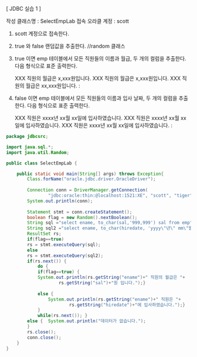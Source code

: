 [ JDBC 실습 1 ]

작성 클래스명 : SelectEmpLab
접속 오라클 계정 : scott

1. scott 계정으로 접속한다.

2. true 와 false 랜덤값을 추출한다. //random 클래스

3. true 이면
   emp 테이블에서 모든 직원들의 이름과 월급, 두 개의 컬럼을 추출한다.
   다음 형식으로 표준 출력한다.

   XXX 직원의 월급은 x,xxx원입니다.
   XXX 직원의 월급은 x,xxx원입니다.
   XXX 직원의 월급은 xx,xxx원입니다.
         :
   
4. false 이면
   emp 테이블에서 모든 직원들의 이름과 입사 날짜, 두 개의 컬럼을 추출한다.
   다음 형식으로 표준 출력한다.

   XXX 직원은 xxxx년 xx월 xx일에 입사하였습니다. 
   XXX 직원은 xxxx년 xx월 xx일에 입사하였습니다. 
   XXX 직원은 xxxx년 xx월 xx일에 입사하였습니다. 
         :



```java
package jdbcsrc;

import java.sql.*;
import java.util.Random;

public class SelectEmpLab {

	public static void main(String[] args) throws Exception{
		Class.forName("oracle.jdbc.driver.OracleDriver");
		
		Connection conn = DriverManager.getConnection(
				"jdbc:oracle:thin:@localhost:1521:XE", "scott", "tiger");
		System.out.println(conn);
		
		Statement stmt = conn.createStatement();
		boolean flag = new Random().nextBoolean();
		String sql ="select ename, to_char(sal,'999,999') sal from emp";
		String sql2 ="select ename, to_char(hiredate, 'yyyy\"년\" mm\"월\" dd\"일\"') hiredate from emp";
		ResultSet rs;
		if(flag==true)
		rs = stmt.executeQuery(sql);
		else
		rs = stmt.executeQuery(sql2);		
		if(rs.next()) {			
			do { 
			if(flag==true) {
			System.out.println(rs.getString("ename")+" 직원의 월급은 "+
					rs.getString("sal")+"원 입니다.");}
			
			else {
				System.out.println(rs.getString("ename")+" 직원은 "+
						rs.getString("hiredate")+"에 입사하였습니다.");}	
			}
			while(rs.next()); }	
		else { 	System.out.println("데이터가 없습니다.");					
		}		
		rs.close();		
		conn.close();
	}
}

```

